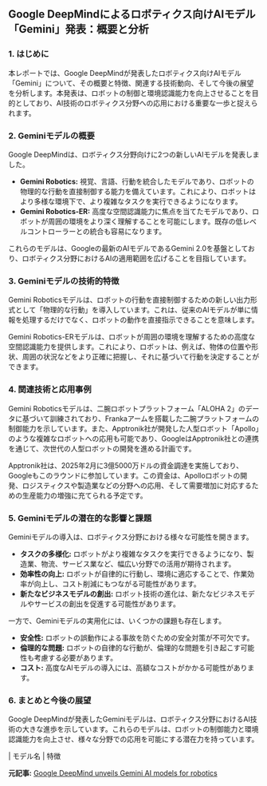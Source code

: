 ## Google DeepMindによるロボティクス向けAIモデル「Gemini」発表：概要と分析

### 1. はじめに

本レポートでは、Google DeepMindが発表したロボティクス向けAIモデル「Gemini」について、その概要と特徴、関連する技術動向、そして今後の展望を分析します。本発表は、ロボットの制御と環境認識能力を向上させることを目的としており、AI技術のロボティクス分野への応用における重要な一歩と捉えられます。

### 2. Geminiモデルの概要

Google DeepMindは、ロボティクス分野向けに2つの新しいAIモデルを発表しました。

* **Gemini Robotics:** 視覚、言語、行動を統合したモデルであり、ロボットの物理的な行動を直接制御する能力を備えています。これにより、ロボットはより多様な環境下で、より複雑なタスクを実行できるようになります。
* **Gemini Robotics-ER:** 高度な空間認識能力に焦点を当てたモデルであり、ロボットが周囲の環境をより深く理解することを可能にします。既存の低レベルコントローラーとの統合も容易になります。

これらのモデルは、Googleの最新のAIモデルであるGemini 2.0を基盤としており、ロボティクス分野におけるAIの適用範囲を広げることを目指しています。

### 3. Geminiモデルの技術的特徴

Gemini Roboticsモデルは、ロボットの行動を直接制御するための新しい出力形式として「物理的な行動」を導入しています。これは、従来のAIモデルが単に情報を処理するだけでなく、ロボットの動作を直接指示できることを意味します。

Gemini Robotics-ERモデルは、ロボットが周囲の環境を理解するための高度な空間認識能力を提供します。これにより、ロボットは、例えば、物体の位置や形状、周囲の状況などをより正確に把握し、それに基づいて行動を決定することができます。

### 4. 関連技術と応用事例

Gemini Roboticsモデルは、二腕ロボットプラットフォーム「ALOHA 2」のデータに基づいて訓練されており、Frankaアームを搭載した二腕プラットフォームの制御能力を示しています。また、Apptronik社が開発した人型ロボット「Apollo」のような複雑なロボットへの応用も可能であり、GoogleはApptronik社との連携を通じて、次世代の人型ロボットの開発を進める計画です。

Apptronik社は、2025年2月に3億5000万ドルの資金調達を実施しており、Googleもこのラウンドに参加しています。この資金は、Apolloロボットの開発、ロジスティクスや製造業などの分野への応用、そして需要増加に対応するための生産能力の増強に充てられる予定です。

### 5. Geminiモデルの潜在的な影響と課題

Geminiモデルの導入は、ロボティクス分野における様々な可能性を開きます。

* **タスクの多様化:** ロボットがより複雑なタスクを実行できるようになり、製造業、物流、サービス業など、幅広い分野での活用が期待されます。
* **効率性の向上:** ロボットが自律的に行動し、環境に適応することで、作業効率が向上し、コスト削減にもつながる可能性があります。
* **新たなビジネスモデルの創出:** ロボット技術の進化は、新たなビジネスモデルやサービスの創出を促進する可能性があります。

一方で、Geminiモデルの実用化には、いくつかの課題も存在します。

* **安全性:** ロボットの誤動作による事故を防ぐための安全対策が不可欠です。
* **倫理的な問題:** ロボットの自律的な行動が、倫理的な問題を引き起こす可能性も考慮する必要があります。
* **コスト:** 高度なAIモデルの導入には、高額なコストがかかる可能性があります。

### 6. まとめと今後の展望

Google DeepMindが発表したGeminiモデルは、ロボティクス分野におけるAI技術の大きな進歩を示しています。これらのモデルは、ロボットの制御能力と環境認識能力を向上させ、様々な分野での応用を可能にする潜在力を持っています。

| モデル名 | 特徴 

**元記事:** [Google DeepMind unveils Gemini AI models for robotics](https://finance.yahoo.com/news/google-deepmind-unveils-gemini-ai-104714112.html)